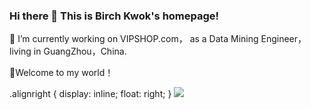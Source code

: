### Hi there 👋  This is Birch Kwok's homepage!


<!--
**BirchKwok/BirchKwok** is a ✨ _special_ ✨ repository because its `README.md` (this file) appears on your GitHub profile.

Here are some ideas to get you started:

[![BirchKwok's GitHub stats](https://github-readme-stats.vercel.app/api?username=BirchKwok&count_private=true&show_icons=true&theme=vue)](https://github.com/BirchKwok/github-readme-stats)

-->

🔭 I’m currently working on VIPSHOP.com， as a Data Mining Engineer，living in GuangZhou，China.


👏Welcome to my world！

<html>
.alignright { 
display: inline; 
float: right; 
} 
</html>

<img text-align:right src="https://github-readme-stats.vercel.app/api?username=BirchKwok&count_private=true&show_icons=true&theme=vue)](https://github.com/BirchKwok/github-readme-stats" class="alignright">
